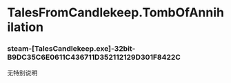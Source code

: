 # TalesFromCandlekeep.TombOfAnnihilation

### steam-[TalesCandlekeep.exe]-32bit-B9DC35C6E0611C436711D352112129D301F8422C
无特别说明